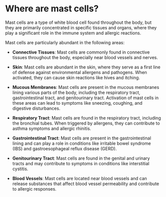 [//]: # (
source: gpt-3 + jph editing
tags: mast-cells
)

# Where are mast cells?

Mast cells are a type of white blood cell found throughout the body, but they are primarily concentrated in specific tissues and organs, where they play a significant role in the immune system and allergic reactions.

Mast cells are particularly abundant in the following areas:

* **Connective Tissues**: Mast cells are commonly found in connective tissues throughout the body, especially near blood vessels and nerves.

* **Skin**: Mast cells are abundant in the skin, where they serve as a first line of defense against environmental allergens and pathogens. When activated, they can cause skin reactions like hives and itching.

* **Mucous Membranes**: Mast cells are present in the mucous membranes lining various parts of the body, including the respiratory tract, gastrointestinal tract, and genitourinary tract. Activation of mast cells in these areas can lead to symptoms like sneezing, coughing, and digestive disturbances.

* **Respiratory Tract**: Mast cells are found in the respiratory tract, including the bronchial tubes. When triggered by allergens, they can contribute to asthma symptoms and allergic rhinitis.

* **Gastrointestinal Tract**: Mast cells are present in the gastrointestinal lining and can play a role in conditions like irritable bowel syndrome (IBS) and gastroesophageal reflux disease (GERD).

* **Genitourinary Tract**: Mast cells are found in the genital and urinary tracts and may contribute to symptoms in conditions like interstitial cystitis.

* **Blood Vessels**: Mast cells are located near blood vessels and can release substances that affect blood vessel permeability and contribute to allergic responses.
